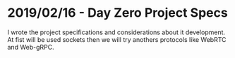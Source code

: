 # 2019/02/16 - Day Zero Project Specs

I wrote the project specifications and considerations about it development.
At fist will be used sockets then we will try anothers protocols like WebRTC and Web-gRPC.